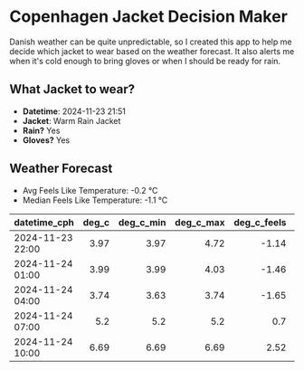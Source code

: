 
# Copenhagen Jacket Decision Maker

Danish weather can be quite unpredictable, so I created this app to help me decide which jacket to wear based on the weather forecast. 
It also alerts me when it's cold enough to bring gloves or when I should be ready for rain.

## What Jacket to wear?

- **Datetime**: 2024-11-23 21:51
- **Jacket**: Warm Rain Jacket
- **Rain?** Yes
- **Gloves?** Yes

## Weather Forecast
- Avg Feels Like Temperature: -0.2 °C
- Median Feels Like Temperature: -1.1 °C

| datetime_cph     |   deg_c |   deg_c_min |   deg_c_max |   deg_c_feels | weather   | wind   | rain   |
|:-----------------|--------:|------------:|------------:|--------------:|:----------|:-------|:-------|
| 2024-11-23 22:00 |    3.97 |        3.97 |        4.72 |         -1.14 | Clouds    | High   | None   |
| 2024-11-24 01:00 |    3.99 |        3.99 |        4.03 |         -1.46 | Rain      | High   | Low    |
| 2024-11-24 04:00 |    3.74 |        3.63 |        3.74 |         -1.65 | Rain      | High   | Low    |
| 2024-11-24 07:00 |    5.2  |        5.2  |        5.2  |          0.7  | Rain      | High   | Low    |
| 2024-11-24 10:00 |    6.69 |        6.69 |        6.69 |          2.52 | Rain      | High   | Medium |
        
